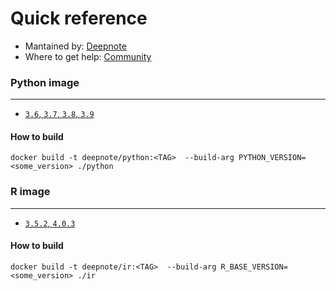# Quick reference
 * Mantained by: [Deepnote](https://deepnote.com/)
 * Where to get help: [Community](https://community.deepnote.com/join?invitation_token=0ba08a2332e8ec002f56f8c1eefdb5bc49af0bae-ff6f0d9b-5045-4511-b6d3-a4fe2595c951)

### Python image
---
* [`3.6`, `3.7`, `3.8`, `3.9`](https://github.com/deepnote/environments/blob/main/python/Dockerfile)

#### How to build 
```
docker build -t deepnote/python:<TAG>  --build-arg PYTHON_VERSION=<some_version> ./python
```

### R image
---
* [`3.5.2`, `4.0.3`](https://github.com/deepnote/environments/blob/main/ir/Dockerfile)

#### How to build 
```
docker build -t deepnote/ir:<TAG>  --build-arg R_BASE_VERSION=<some_version> ./ir
```